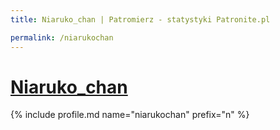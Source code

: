 ```yaml
---
title: Niaruko_chan | Patromierz - statystyki Patronite.pl

permalink: /niarukochan
---
```


# [Niaruko_chan](https://patronite.pl/niarukochan)

{% include profile.md name="niarukochan" prefix="n" %}
